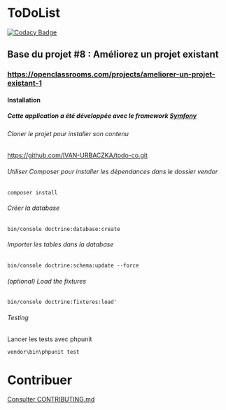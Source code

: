 # ToDoList
[![Codacy Badge](https://api.codacy.com/project/badge/Grade/48382e842ef0416f81cec17dbc8217fb)](https://www.codacy.com/manual/IVAN-URBACZKA/todo-co?utm_source=github.com&amp;utm_medium=referral&amp;utm_content=IVAN-URBACZKA/todo-co&amp;utm_campaign=Badge_Grade)

## Base du projet #8 : Améliorez un projet existant

### https://openclassrooms.com/projects/ameliorer-un-projet-existant-1

#### Installation

##### Cette application a été développée avec le framework [Symfony](https://symfony.com/)

###### Cloner le projet pour installer son contenu
https://github.com/IVAN-URBACZKA/todo-co.git

###### Utiliser Composer pour installer les dépendances dans le dossier vendor
```
composer install
```


###### Créer la database
```
bin/console doctrine:database:create
```


###### Importer les tables dans la database
```
bin/console doctrine:schema:update --force
```


###### (optional) Load the fixtures
```
bin/console doctrine:fixtures:load'
```


###### Testing
Lancer les tests avec phpunit
```
vendor\bin\phpunit test
```

# Contribuer
[Consulter CONTRIBUTING.md](https://github.com/IVAN-URBACZKA/todo-co/blob/master/CONTRIBUTING.md)
